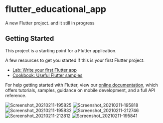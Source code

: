# flutter_educational_app

A new Flutter project. and it still in progress

## Getting Started

This project is a starting point for a Flutter application.

A few resources to get you started if this is your first Flutter project:

- [Lab: Write your first Flutter app](https://flutter.dev/docs/get-started/codelab)
- [Cookbook: Useful Flutter samples](https://flutter.dev/docs/cookbook)

For help getting started with Flutter, view our
[online documentation](https://flutter.dev/docs), which offers tutorials,
samples, guidance on mobile development, and a full API reference.


![Screenshot_20210211-195825](https://user-images.githubusercontent.com/59627447/107689810-fcba2180-6cb1-11eb-84cd-73481fde3386.jpg) ![Screenshot_20210211-195818](https://user-images.githubusercontent.com/59627447/107689799-faf05e00-6cb1-11eb-9e53-80ae0e182b77.jpg)
![Screenshot_20210211-195832](https://user-images.githubusercontent.com/59627447/107689828-02176c00-6cb2-11eb-8078-beadf622e40a.jpg)
![Screenshot_20210211-212746](https://user-images.githubusercontent.com/59627447/107689836-0479c600-6cb2-11eb-8595-5b9ea4647694.jpg)
![Screenshot_20210211-212812](https://user-images.githubusercontent.com/59627447/107689841-05125c80-6cb2-11eb-9792-986051c3979b.jpg)
![Screenshot_20210211-195841](https://user-images.githubusercontent.com/59627447/107689850-0774b680-6cb2-11eb-8d0b-27dc71dfd789.jpg)
